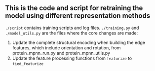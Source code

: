 ## This is the code and script for retraining the model using different representation methods

`./script` contains training scripts and log files. `./training.py` and `./model_utils.py` are the files where the core changes are made:

1. Update the complete structural encoding when building the edge features, which include orientation and rotation, from 
protein_mpnn_run.py and protein_mpnn_utils.py 
2. Update the feature processing functions from `featurize` to `tied_featurize`
